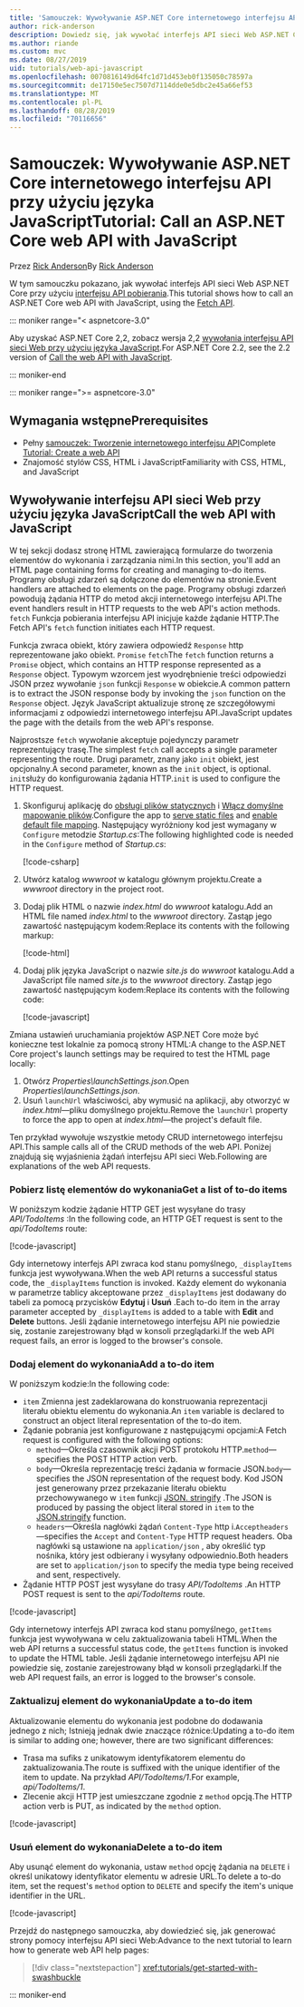 ```yaml
---
title: 'Samouczek: Wywoływanie ASP.NET Core internetowego interfejsu API przy użyciu języka JavaScript'
author: rick-anderson
description: Dowiedz się, jak wywołać interfejs API sieci Web ASP.NET Core przy użyciu języka JavaScript.
ms.author: riande
ms.custom: mvc
ms.date: 08/27/2019
uid: tutorials/web-api-javascript
ms.openlocfilehash: 0070816149d64fc1d71d453eb0f135050c78597a
ms.sourcegitcommit: de17150e5ec7507d7114dde0e5dbc2e45a66ef53
ms.translationtype: MT
ms.contentlocale: pl-PL
ms.lasthandoff: 08/28/2019
ms.locfileid: "70116656"
---
```

# <a name="tutorial-call-an-aspnet-core-web-api-with-javascript"></a><span data-ttu-id="2c409-103">Samouczek: Wywoływanie ASP.NET Core internetowego interfejsu API przy użyciu języka JavaScript</span><span class="sxs-lookup"><span data-stu-id="2c409-103">Tutorial: Call an ASP.NET Core web API with JavaScript</span></span>

<span data-ttu-id="2c409-104">Przez [Rick Anderson](https://twitter.com/RickAndMSFT)</span><span class="sxs-lookup"><span data-stu-id="2c409-104">By [Rick Anderson](https://twitter.com/RickAndMSFT)</span></span>

<span data-ttu-id="2c409-105">W tym samouczku pokazano, jak wywołać interfejs API sieci Web ASP.NET Core przy użyciu [interfejsu API pobierania](https://developer.mozilla.org/docs/Web/API/Fetch_API).</span><span class="sxs-lookup"><span data-stu-id="2c409-105">This tutorial shows how to call an ASP.NET Core web API with JavaScript, using the [Fetch API](https://developer.mozilla.org/docs/Web/API/Fetch_API).</span></span>

::: moniker range="< aspnetcore-3.0"

<span data-ttu-id="2c409-106">Aby uzyskać ASP.NET Core 2,2, zobacz wersja 2,2 [wywołania interfejsu API sieci Web przy użyciu języka JavaScript](xref:tutorials/first-web-api#call-the-web-api-with-javascript).</span><span class="sxs-lookup"><span data-stu-id="2c409-106">For ASP.NET Core 2.2, see the 2.2 version of [Call the web API with JavaScript](xref:tutorials/first-web-api#call-the-web-api-with-javascript).</span></span>

::: moniker-end

::: moniker range=">= aspnetcore-3.0"

## <a name="prerequisites"></a><span data-ttu-id="2c409-107">Wymagania wstępne</span><span class="sxs-lookup"><span data-stu-id="2c409-107">Prerequisites</span></span>

* <span data-ttu-id="2c409-108">Pełny [samouczek: Tworzenie internetowego interfejsu API](xref:tutorials/first-web-api)</span><span class="sxs-lookup"><span data-stu-id="2c409-108">Complete [Tutorial: Create a web API](xref:tutorials/first-web-api)</span></span>
* <span data-ttu-id="2c409-109">Znajomość stylów CSS, HTML i JavaScript</span><span class="sxs-lookup"><span data-stu-id="2c409-109">Familiarity with CSS, HTML, and JavaScript</span></span>

## <a name="call-the-web-api-with-javascript"></a><span data-ttu-id="2c409-110">Wywoływanie interfejsu API sieci Web przy użyciu języka JavaScript</span><span class="sxs-lookup"><span data-stu-id="2c409-110">Call the web API with JavaScript</span></span>

<span data-ttu-id="2c409-111">W tej sekcji dodasz stronę HTML zawierającą formularze do tworzenia elementów do wykonania i zarządzania nimi.</span><span class="sxs-lookup"><span data-stu-id="2c409-111">In this section, you'll add an HTML page containing forms for creating and managing to-do items.</span></span> <span data-ttu-id="2c409-112">Programy obsługi zdarzeń są dołączone do elementów na stronie.</span><span class="sxs-lookup"><span data-stu-id="2c409-112">Event handlers are attached to elements on the page.</span></span> <span data-ttu-id="2c409-113">Programy obsługi zdarzeń powodują żądania HTTP do metod akcji internetowego interfejsu API.</span><span class="sxs-lookup"><span data-stu-id="2c409-113">The event handlers result in HTTP requests to the web API's action methods.</span></span> <span data-ttu-id="2c409-114">`fetch` Funkcja pobierania interfejsu API inicjuje każde żądanie HTTP.</span><span class="sxs-lookup"><span data-stu-id="2c409-114">The Fetch API's `fetch` function initiates each HTTP request.</span></span>

<span data-ttu-id="2c409-115">Funkcja zwraca obiekt, który zawiera odpowiedź `Response` http reprezentowane jako obiekt. `Promise` `fetch`</span><span class="sxs-lookup"><span data-stu-id="2c409-115">The `fetch` function returns a `Promise` object, which contains an HTTP response represented as a `Response` object.</span></span> <span data-ttu-id="2c409-116">Typowym wzorcem jest wyodrębnienie treści odpowiedzi JSON przez wywołanie `json` funkcji `Response` w obiekcie.</span><span class="sxs-lookup"><span data-stu-id="2c409-116">A common pattern is to extract the JSON response body by invoking the `json` function on the `Response` object.</span></span> <span data-ttu-id="2c409-117">Język JavaScript aktualizuje stronę ze szczegółowymi informacjami z odpowiedzi internetowego interfejsu API.</span><span class="sxs-lookup"><span data-stu-id="2c409-117">JavaScript updates the page with the details from the web API's response.</span></span>

<span data-ttu-id="2c409-118">Najprostsze `fetch` wywołanie akceptuje pojedynczy parametr reprezentujący trasę.</span><span class="sxs-lookup"><span data-stu-id="2c409-118">The simplest `fetch` call accepts a single parameter representing the route.</span></span> <span data-ttu-id="2c409-119">Drugi parametr, znany jako `init` obiekt, jest opcjonalny.</span><span class="sxs-lookup"><span data-stu-id="2c409-119">A second parameter, known as the `init` object, is optional.</span></span> <span data-ttu-id="2c409-120">`init`służy do konfigurowania żądania HTTP.</span><span class="sxs-lookup"><span data-stu-id="2c409-120">`init` is used to configure the HTTP request.</span></span>

1. <span data-ttu-id="2c409-121">Skonfiguruj aplikację do [obsługi plików statycznych](/dotnet/api/microsoft.aspnetcore.builder.staticfileextensions.usestaticfiles#Microsoft_AspNetCore_Builder_StaticFileExtensions_UseStaticFiles_Microsoft_AspNetCore_Builder_IApplicationBuilder_) i [Włącz domyślne mapowanie plików](/dotnet/api/microsoft.aspnetcore.builder.defaultfilesextensions.usedefaultfiles#Microsoft_AspNetCore_Builder_DefaultFilesExtensions_UseDefaultFiles_Microsoft_AspNetCore_Builder_IApplicationBuilder_).</span><span class="sxs-lookup"><span data-stu-id="2c409-121">Configure the app to [serve static files](/dotnet/api/microsoft.aspnetcore.builder.staticfileextensions.usestaticfiles#Microsoft_AspNetCore_Builder_StaticFileExtensions_UseStaticFiles_Microsoft_AspNetCore_Builder_IApplicationBuilder_) and [enable default file mapping](/dotnet/api/microsoft.aspnetcore.builder.defaultfilesextensions.usedefaultfiles#Microsoft_AspNetCore_Builder_DefaultFilesExtensions_UseDefaultFiles_Microsoft_AspNetCore_Builder_IApplicationBuilder_).</span></span> <span data-ttu-id="2c409-122">Następujący wyróżniony kod jest wymagany w `Configure` metodzie *Startup.cs*:</span><span class="sxs-lookup"><span data-stu-id="2c409-122">The following highlighted code is needed in the `Configure` method of *Startup.cs*:</span></span>

    [!code-csharp[](first-web-api/samples/3.0/TodoApi/StartupJavaScript.cs?highlight=8-9&name=snippet_configure)]

1. <span data-ttu-id="2c409-123">Utwórz katalog *wwwroot* w katalogu głównym projektu.</span><span class="sxs-lookup"><span data-stu-id="2c409-123">Create a *wwwroot* directory in the project root.</span></span>

1. <span data-ttu-id="2c409-124">Dodaj plik HTML o nazwie *index.html* do *wwwroot* katalogu.</span><span class="sxs-lookup"><span data-stu-id="2c409-124">Add an HTML file named *index.html* to the *wwwroot* directory.</span></span> <span data-ttu-id="2c409-125">Zastąp jego zawartość następującym kodem:</span><span class="sxs-lookup"><span data-stu-id="2c409-125">Replace its contents with the following markup:</span></span>

    [!code-html[](first-web-api/samples/3.0/TodoApi/wwwroot/index.html)]

1. <span data-ttu-id="2c409-126">Dodaj plik języka JavaScript o nazwie *site.js* do *wwwroot* katalogu.</span><span class="sxs-lookup"><span data-stu-id="2c409-126">Add a JavaScript file named *site.js* to the *wwwroot* directory.</span></span> <span data-ttu-id="2c409-127">Zastąp jego zawartość następującym kodem:</span><span class="sxs-lookup"><span data-stu-id="2c409-127">Replace its contents with the following code:</span></span>

    [!code-javascript[](first-web-api/samples/3.0/TodoApi/wwwroot/js/site.js?name=snippet_SiteJs)]

<span data-ttu-id="2c409-128">Zmiana ustawień uruchamiania projektów ASP.NET Core może być konieczne test lokalnie za pomocą strony HTML:</span><span class="sxs-lookup"><span data-stu-id="2c409-128">A change to the ASP.NET Core project's launch settings may be required to test the HTML page locally:</span></span>

1. <span data-ttu-id="2c409-129">Otwórz *Properties\launchSettings.json*.</span><span class="sxs-lookup"><span data-stu-id="2c409-129">Open *Properties\launchSettings.json*.</span></span>
1. <span data-ttu-id="2c409-130">Usuń `launchUrl` właściwości, aby wymusić na aplikacji, aby otworzyć w *index.html*&mdash;pliku domyślnego projektu.</span><span class="sxs-lookup"><span data-stu-id="2c409-130">Remove the `launchUrl` property to force the app to open at *index.html*&mdash;the project's default file.</span></span>

<span data-ttu-id="2c409-131">Ten przykład wywołuje wszystkie metody CRUD internetowego interfejsu API.</span><span class="sxs-lookup"><span data-stu-id="2c409-131">This sample calls all of the CRUD methods of the web API.</span></span> <span data-ttu-id="2c409-132">Poniżej znajdują się wyjaśnienia żądań interfejsu API sieci Web.</span><span class="sxs-lookup"><span data-stu-id="2c409-132">Following are explanations of the web API requests.</span></span>

### <a name="get-a-list-of-to-do-items"></a><span data-ttu-id="2c409-133">Pobierz listę elementów do wykonania</span><span class="sxs-lookup"><span data-stu-id="2c409-133">Get a list of to-do items</span></span>

<span data-ttu-id="2c409-134">W poniższym kodzie żądanie HTTP GET jest wysyłane do trasy *API/TodoItems* :</span><span class="sxs-lookup"><span data-stu-id="2c409-134">In the following code, an HTTP GET request is sent to the *api/TodoItems* route:</span></span>

[!code-javascript[](first-web-api/samples/3.0/TodoApi/wwwroot/js/site.js?name=snippet_GetItems)]

<span data-ttu-id="2c409-135">Gdy internetowy interfejs API zwraca kod stanu pomyślnego, `_displayItems` funkcja jest wywoływana.</span><span class="sxs-lookup"><span data-stu-id="2c409-135">When the web API returns a successful status code, the `_displayItems` function is invoked.</span></span> <span data-ttu-id="2c409-136">Każdy element do wykonania w parametrze tablicy akceptowane przez `_displayItems` jest dodawany do tabeli za pomocą przycisków **Edytuj** i **Usuń** .</span><span class="sxs-lookup"><span data-stu-id="2c409-136">Each to-do item in the array parameter accepted by `_displayItems` is added to a table with **Edit** and **Delete** buttons.</span></span> <span data-ttu-id="2c409-137">Jeśli żądanie internetowego interfejsu API nie powiedzie się, zostanie zarejestrowany błąd w konsoli przeglądarki.</span><span class="sxs-lookup"><span data-stu-id="2c409-137">If the web API request fails, an error is logged to the browser's console.</span></span>

### <a name="add-a-to-do-item"></a><span data-ttu-id="2c409-138">Dodaj element do wykonania</span><span class="sxs-lookup"><span data-stu-id="2c409-138">Add a to-do item</span></span>

<span data-ttu-id="2c409-139">W poniższym kodzie:</span><span class="sxs-lookup"><span data-stu-id="2c409-139">In the following code:</span></span>

* <span data-ttu-id="2c409-140">`item` Zmienna jest zadeklarowana do konstruowania reprezentacji literału obiektu elementu do wykonania.</span><span class="sxs-lookup"><span data-stu-id="2c409-140">An `item` variable is declared to construct an object literal representation of the to-do item.</span></span>
* <span data-ttu-id="2c409-141">Żądanie pobrania jest konfigurowane z następującymi opcjami:</span><span class="sxs-lookup"><span data-stu-id="2c409-141">A Fetch request is configured with the following options:</span></span>
    * <span data-ttu-id="2c409-142">`method`&mdash;Określa czasownik akcji POST protokołu HTTP.</span><span class="sxs-lookup"><span data-stu-id="2c409-142">`method`&mdash;specifies the POST HTTP action verb.</span></span>
    * <span data-ttu-id="2c409-143">`body`&mdash;Określa reprezentację treści żądania w formacie JSON.</span><span class="sxs-lookup"><span data-stu-id="2c409-143">`body`&mdash;specifies the JSON representation of the request body.</span></span> <span data-ttu-id="2c409-144">Kod JSON jest generowany przez przekazanie literału obiektu przechowywanego w `item` funkcji [JSON. stringify](https://developer.mozilla.org/docs/Web/JavaScript/Reference/Global_Objects/JSON/stringify) .</span><span class="sxs-lookup"><span data-stu-id="2c409-144">The JSON is produced by passing the object literal stored in `item` to the [JSON.stringify](https://developer.mozilla.org/docs/Web/JavaScript/Reference/Global_Objects/JSON/stringify) function.</span></span>
    * <span data-ttu-id="2c409-145">`headers`&mdash;Określa nagłówki żądań `Content-Type` http i.`Accept`</span><span class="sxs-lookup"><span data-stu-id="2c409-145">`headers`&mdash;specifies the `Accept` and `Content-Type` HTTP request headers.</span></span> <span data-ttu-id="2c409-146">Oba nagłówki są ustawione na `application/json` , aby określić typ nośnika, który jest odbierany i wysyłany odpowiednio.</span><span class="sxs-lookup"><span data-stu-id="2c409-146">Both headers are set to `application/json` to specify the media type being received and sent, respectively.</span></span>
* <span data-ttu-id="2c409-147">Żądanie HTTP POST jest wysyłane do trasy *API/TodoItems* .</span><span class="sxs-lookup"><span data-stu-id="2c409-147">An HTTP POST request is sent to the *api/TodoItems* route.</span></span>

[!code-javascript[](first-web-api/samples/3.0/TodoApi/wwwroot/js/site.js?name=snippet_AddItem)]

<span data-ttu-id="2c409-148">Gdy internetowy interfejs API zwraca kod stanu pomyślnego, `getItems` funkcja jest wywoływana w celu zaktualizowania tabeli HTML.</span><span class="sxs-lookup"><span data-stu-id="2c409-148">When the web API returns a successful status code, the `getItems` function is invoked to update the HTML table.</span></span> <span data-ttu-id="2c409-149">Jeśli żądanie internetowego interfejsu API nie powiedzie się, zostanie zarejestrowany błąd w konsoli przeglądarki.</span><span class="sxs-lookup"><span data-stu-id="2c409-149">If the web API request fails, an error is logged to the browser's console.</span></span>

### <a name="update-a-to-do-item"></a><span data-ttu-id="2c409-150">Zaktualizuj element do wykonania</span><span class="sxs-lookup"><span data-stu-id="2c409-150">Update a to-do item</span></span>

<span data-ttu-id="2c409-151">Aktualizowanie elementu do wykonania jest podobne do dodawania jednego z nich; Istnieją jednak dwie znaczące różnice:</span><span class="sxs-lookup"><span data-stu-id="2c409-151">Updating a to-do item is similar to adding one; however, there are two significant differences:</span></span>

* <span data-ttu-id="2c409-152">Trasa ma sufiks z unikatowym identyfikatorem elementu do zaktualizowania.</span><span class="sxs-lookup"><span data-stu-id="2c409-152">The route is suffixed with the unique identifier of the item to update.</span></span> <span data-ttu-id="2c409-153">Na przykład *API/TodoItems/1*.</span><span class="sxs-lookup"><span data-stu-id="2c409-153">For example, *api/TodoItems/1*.</span></span>
* <span data-ttu-id="2c409-154">Zlecenie akcji HTTP jest umieszczane zgodnie z `method` opcją.</span><span class="sxs-lookup"><span data-stu-id="2c409-154">The HTTP action verb is PUT, as indicated by the `method` option.</span></span>

[!code-javascript[](first-web-api/samples/3.0/TodoApi/wwwroot/js/site.js?name=snippet_UpdateItem)]

### <a name="delete-a-to-do-item"></a><span data-ttu-id="2c409-155">Usuń element do wykonania</span><span class="sxs-lookup"><span data-stu-id="2c409-155">Delete a to-do item</span></span>

<span data-ttu-id="2c409-156">Aby usunąć element do wykonania, ustaw `method` opcję żądania na `DELETE` i określ unikatowy identyfikator elementu w adresie URL.</span><span class="sxs-lookup"><span data-stu-id="2c409-156">To delete a to-do item, set the request's `method` option to `DELETE` and specify the item's unique identifier in the URL.</span></span>

[!code-javascript[](first-web-api/samples/3.0/TodoApi/wwwroot/js/site.js?name=snippet_DeleteItem)]

<span data-ttu-id="2c409-157">Przejdź do następnego samouczka, aby dowiedzieć się, jak generować strony pomocy interfejsu API sieci Web:</span><span class="sxs-lookup"><span data-stu-id="2c409-157">Advance to the next tutorial to learn how to generate web API help pages:</span></span>

> [!div class="nextstepaction"]
> <xref:tutorials/get-started-with-swashbuckle>

::: moniker-end
